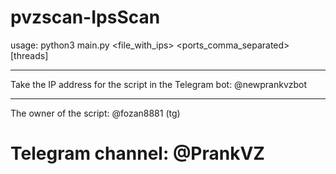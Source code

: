 # pvzscan-IpsScan

usage: python3 main.py <file_with_ips> <ports_comma_separated> [threads]

_________________________________________

Take the IP address for the script in the Telegram bot: @newprankvzbot

__________________________________________

The owner of the script: @fozan8881 (tg)

# Telegram channel: @PrankVZ
